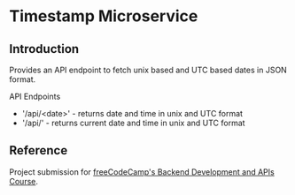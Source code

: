 # Timestamp Microservice

## Introduction
Provides an API endpoint to fetch unix based and UTC based dates in JSON format.

API Endpoints
- '/api/&lt;date&gt;' - returns date and time in unix and UTC format
- '/api/' - returns current date and time in unix and UTC format

## Reference
Project submission for [freeCodeCamp's Backend Development and APIs Course](https://www.freecodecamp.org/learn/back-end-development-and-apis/).